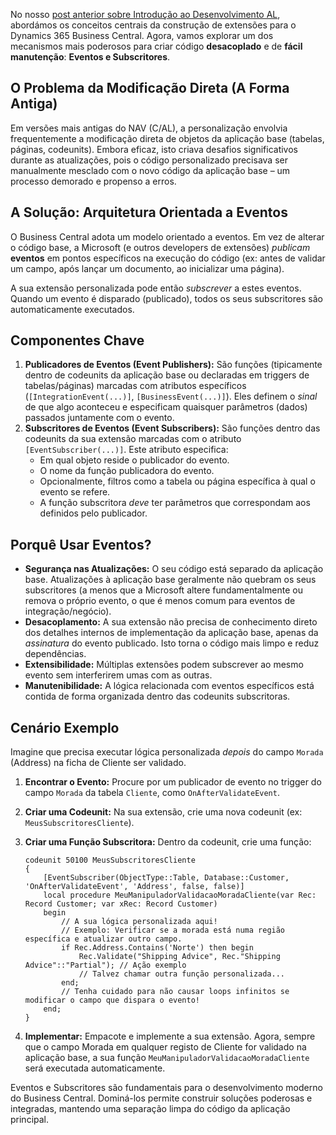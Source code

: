 No nosso [post anterior sobre Introdução ao Desenvolvimento AL](/blog/getting-started-al-dev), abordámos os conceitos centrais da construção de extensões para o Dynamics 365 Business Central. Agora, vamos explorar um dos mecanismos mais poderosos para criar código **desacoplado** e de **fácil manutenção**: **Eventos e Subscritores**.

## O Problema da Modificação Direta (A Forma Antiga)

Em versões mais antigas do NAV (C/AL), a personalização envolvia frequentemente a modificação direta de objetos da aplicação base (tabelas, páginas, codeunits). Embora eficaz, isto criava desafios significativos durante as atualizações, pois o código personalizado precisava ser manualmente mesclado com o novo código da aplicação base – um processo demorado e propenso a erros.

## A Solução: Arquitetura Orientada a Eventos

O Business Central adota um modelo orientado a eventos. Em vez de alterar o código base, a Microsoft (e outros developers de extensões) *publicam* **eventos** em pontos específicos na execução do código (ex: antes de validar um campo, após lançar um documento, ao inicializar uma página).

A sua extensão personalizada pode então *subscrever* a estes eventos. Quando um evento é disparado (publicado), todos os seus subscritores são automaticamente executados.

## Componentes Chave

1.  **Publicadores de Eventos (Event Publishers):** São funções (tipicamente dentro de codeunits da aplicação base ou declaradas em triggers de tabelas/páginas) marcadas com atributos específicos (`[IntegrationEvent(...)]`, `[BusinessEvent(...)]`). Eles definem o *sinal* de que algo aconteceu e especificam quaisquer parâmetros (dados) passados juntamente com o evento.
2.  **Subscritores de Eventos (Event Subscribers):** São funções dentro das codeunits da sua extensão marcadas com o atributo `[EventSubscriber(...)]`. Este atributo especifica:
    *   Em qual objeto reside o publicador do evento.
    *   O nome da função publicadora do evento.
    *   Opcionalmente, filtros como a tabela ou página específica à qual o evento se refere.
    *   A função subscritora *deve* ter parâmetros que correspondam aos definidos pelo publicador.

## Porquê Usar Eventos?

*   **Segurança nas Atualizações:** O seu código está separado da aplicação base. Atualizações à aplicação base geralmente não quebram os seus subscritores (a menos que a Microsoft altere fundamentalmente ou remova o próprio evento, o que é menos comum para eventos de integração/negócio).
*   **Desacoplamento:** A sua extensão não precisa de conhecimento direto dos detalhes internos de implementação da aplicação base, apenas da *assinatura* do evento publicado. Isto torna o código mais limpo e reduz dependências.
*   **Extensibilidade:** Múltiplas extensões podem subscrever ao mesmo evento sem interferirem umas com as outras.
*   **Manutenibilidade:** A lógica relacionada com eventos específicos está contida de forma organizada dentro das codeunits subscritoras.

## Cenário Exemplo

Imagine que precisa executar lógica personalizada *depois* do campo `Morada` (Address) na ficha de Cliente ser validado.

1.  **Encontrar o Evento:** Procure por um publicador de evento no trigger do campo `Morada` da tabela `Cliente`, como `OnAfterValidateEvent`.
2.  **Criar uma Codeunit:** Na sua extensão, crie uma nova codeunit (ex: `MeusSubscritoresCliente`).
3.  **Criar uma Função Subscritora:** Dentro da codeunit, crie uma função:

    ```al
    codeunit 50100 MeusSubscritoresCliente
    {
        [EventSubscriber(ObjectType::Table, Database::Customer, 'OnAfterValidateEvent', 'Address', false, false)]
        local procedure MeuManipuladorValidacaoMoradaCliente(var Rec: Record Customer; var xRec: Record Customer)
        begin
            // A sua lógica personalizada aqui!
            // Exemplo: Verificar se a morada está numa região específica e atualizar outro campo.
            if Rec.Address.Contains('Norte') then begin
                Rec.Validate("Shipping Advice", Rec."Shipping Advice"::"Partial"); // Ação exemplo
                // Talvez chamar outra função personalizada...
            end;
            // Tenha cuidado para não causar loops infinitos se modificar o campo que dispara o evento!
        end;
    }
    ```
4.  **Implementar:** Empacote e implemente a sua extensão. Agora, sempre que o campo Morada em qualquer registo de Cliente for validado na aplicação base, a sua função `MeuManipuladorValidacaoMoradaCliente` será executada automaticamente.

Eventos e Subscritores são fundamentais para o desenvolvimento moderno do Business Central. Dominá-los permite construir soluções poderosas e integradas, mantendo uma separação limpa do código da aplicação principal.